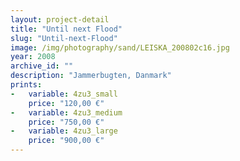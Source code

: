 ```yaml
---
layout: project-detail
title: "Until next Flood"
slug: "Until-next-Flood"
image: /img/photography/sand/LEISKA_200802c16.jpg
year: 2008
archive_id: ""
description: "Jammerbugten, Danmark"
prints:
-   variable: 4zu3_small
    price: "120,00 €"
-   variable: 4zu3_medium
    price: "750,00 €"
-   variable: 4zu3_large
    price: "900,00 €"
---
```

